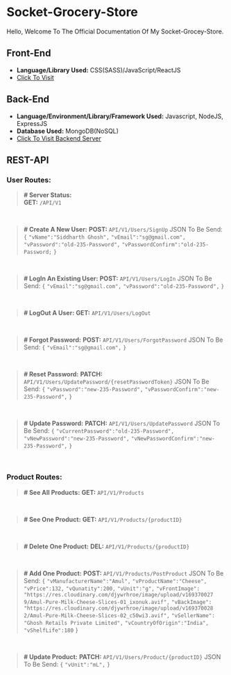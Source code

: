 # Socket-Grocery-Store
Hello, Welcome To The Official Documentation Of My Socket-Grocey-Store.
## Front-End
- **Language/Library Used:** CSS(SASS)/JavaScript/ReactJS 
- [Click To Visit](https://socket-sg3220.vercel.app/Home)

## Back-End
-  **Language/Environment/Library/Framework Used:** Javascript, NodeJS, ExpressJS
- **Database Used:** MongoDB(NoSQL)
- [Click To Visit Backend Server](https://socketstorebackend.onrender.com)

## REST-API

### User Routes:

> **# Server Status:** <br>
> **GET:** `/API/V1`

<BR>

> **# Create A New User:**
>**POST:** `API/V1/Users/SignUp`
>JSON To Be Send:
>`{`
	`"vName":"Siddharth Ghosh",`
	`"vEmail":"sg@gmail.com",`
	`"vPassword":"old-235-Password",`
	`"vPasswordConfirm":"old-235-Password;`
`}`

<BR>

> **# LogIn An Existing User:** 
> **POST:** `API/V1/Users/LogIn`
>JSON To Be Send:
>`{`
	`"vEmail":"sg@gmail.com",`
	`"vPassword":"old-235-Password",`
`}`

<BR>

> **# LogOut A User:** 
>**GET:** `API/V1/Users/LogOut`

<BR>

> **# Forgot Password:** 
> **POST:** `API/V1/Users/ForgotPassword`
>JSON To Be Send:
>`{`
	`"vEmail":"sg@gmail.com",`
  `}`

<BR>

> **# Reset Password:** 
> **PATCH:** `API/V1/Users/UpdatePassword/{resetPasswordToken}`
>JSON To Be Send:
>`{`
	`"vPassword":"new-235-Password",`
	`"vPasswordConfirm":"new-235-Password",`
  `}`

<BR>

> **# Update Password:** 
> **PATCH:** `API/V1/Users/UpdatePassword`
>JSON To Be Send:
>`{`
	`"vCurrentPassword":"old-235-Password",`
	`"vNewPassword":"new-235-Password",`
	`"vNewPasswordConfirm":"new-235-Password",`
  `}`
  
<BR>

### Product Routes:

> **# See All Products:**
>**GET:** `API/V1/Products`

<BR>

> **# See One Product:** 
> **GET:** `API/V1/Products/{productID}`

<BR>

> **# Delete One Product:** 
> **DEL:** `API/V1/Products/{productID}`

<BR>

> **# Add One Product:** 
> **POST:** `API/V1/Products/PostProduct`
>JSON To Be Send:
>	`{`
	`"vManufacturerName":"Amul",`
	`"vProductName":"Cheese",`
	`"vPrice":132,`
	`"vQunatity":200,`
	`"vUnit":"g",`
	`"vFrontImage":  	"https://res.cloudinary.com/djywrhroe/image/upload/v169370027	9/Amul-Pure-Milk-Cheese-Slices-01_ixonuk.avif",`
	`"vBackImage":  	"https://res.cloudinary.com/djywrhroe/image/upload/v169370028	2/Amul-Pure-Milk-Cheese-Slices-02_c50wi3.avif",`
	`"vSellerName":  "Ghosh Retails Private Limited",`
	`"vCountryOfOrigin":"India",`
	`"vShelfLife":180`
	`}`

<BR>

> **# Update Product:** 
> **PATCH:** `API/V1/Users/Product/{productID}`
>JSON To Be Send:
>`{`
	`"vUnit":"mL",`
   `}`
